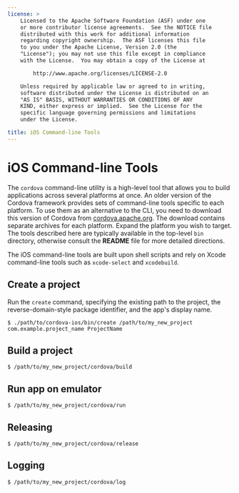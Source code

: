 ```yaml
---
license: >
    Licensed to the Apache Software Foundation (ASF) under one
    or more contributor license agreements.  See the NOTICE file
    distributed with this work for additional information
    regarding copyright ownership.  The ASF licenses this file
    to you under the Apache License, Version 2.0 (the
    "License"); you may not use this file except in compliance
    with the License.  You may obtain a copy of the License at

        http://www.apache.org/licenses/LICENSE-2.0

    Unless required by applicable law or agreed to in writing,
    software distributed under the License is distributed on an
    "AS IS" BASIS, WITHOUT WARRANTIES OR CONDITIONS OF ANY
    KIND, either express or implied.  See the License for the
    specific language governing permissions and limitations
    under the License.

title: iOS Command-line Tools
---
```


# iOS Command-line Tools

The `cordova` command-line utility is a high-level tool that allows
you to build applications across several platforms at once. An older
version of the Cordova framework provides sets of command-line tools
specific to each platform. To use them as an alternative to the CLI,
you need to download this version of Cordova from
[cordova.apache.org](http://cordova.apache.org). The download contains
separate archives for each platform. Expand the platform you wish to
target. The tools described here are typically available in the
top-level `bin` directory, otherwise consult the __README__ file for
more detailed directions.

The iOS command-line tools are built upon shell scripts and rely on
Xcode command-line tools such as `xcode-select` and `xcodebuild`.

## Create a project

Run the `create` command, specifying the existing path to the project,
the reverse-domain-style package identifier, and the app's display
name.

    $ ./path/to/cordova-ios/bin/create /path/to/my_new_project com.example.project_name ProjectName

## Build a project

    $ /path/to/my_new_project/cordova/build

## Run app on emulator

    $ /path/to/my_new_project/cordova/run

## Releasing

    $ /path/to/my_new_project/cordova/release

## Logging

    $ /path/to/my_new_project/cordova/log

